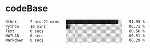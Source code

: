 # codeBase
<!--START_SECTION:waka-->

```txt
Other      2 hrs 21 mins   ███████████████████████░░   91.93 %
Python     10 mins         █▓░░░░░░░░░░░░░░░░░░░░░░░   06.71 %
Text       0 secs          ░░░░░░░░░░░░░░░░░░░░░░░░░   00.56 %
MATLAB     0 secs          ░░░░░░░░░░░░░░░░░░░░░░░░░   00.51 %
Markdown   0 secs          ░░░░░░░░░░░░░░░░░░░░░░░░░   00.29 %
```

<!--END_SECTION:waka-->
